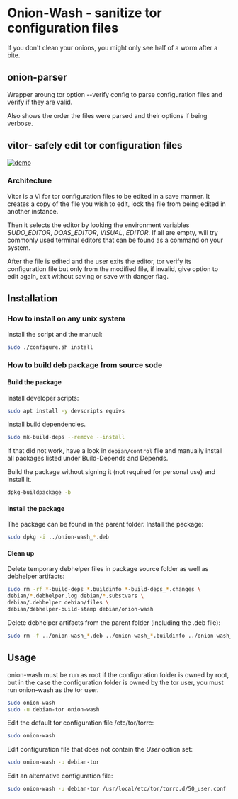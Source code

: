 # Onion-Wash - sanitize tor configuration files

If you don't clean your onions, you might only see half of a worm after a bite.

## onion-parser

Wrapper aroung tor option --verify config to parse configuration files and verify if they are valid.

Also shows the order the files were parsed and their options if being verbose.

## vitor- safely edit tor configuration files

[![demo](https://asciinema.org/a/463445.svg)](https://asciinema.org/a/463445?autoplay=1)

### Architecture

Vitor is a Vi for tor configuration files to be edited in a save manner. It creates a copy of the file you wish to edit, lock the file from being edited in another instance.

Then it selects the editor by looking the environment variables *SUDO_EDITOR*, *DOAS_EDITOR*, *VISUAL*, *EDITOR*. If all are empty, will try commonly used terminal editors that can be found as a command on your system.

After the file is edited and the user exits the editor, tor verify its configuration file but only from the modified file, if invalid, give option to edit again, exit without saving or save with danger flag.

## Installation

### How to install on any unix system

Install the script and the manual:
```sh
sudo ./configure.sh install
```

### How to build deb package from source sode

#### Build the package

Install developer scripts:
```sh
sudo apt install -y devscripts equivs
```

Install build dependencies.
```sh
sudo mk-build-deps --remove --install
```
If that did not work, have a look in `debian/control` file and manually install all packages listed under Build-Depends and Depends.

Build the package without signing it (not required for personal use) and install it.
```sh
dpkg-buildpackage -b
```

#### Install the package

The package can be found in the parent folder.
Install the package:
```sh
sudo dpkg -i ../onion-wash_*.deb
```

#### Clean up

Delete temporary debhelper files in package source folder as well as debhelper artifacts:
```sh
sudo rm -rf *-build-deps_*.buildinfo *-build-deps_*.changes \
debian/*.debhelper.log debian/*.substvars \
debian/.debhelper debian/files \
debian/debhelper-build-stamp debian/onion-wash
```

Delete debhelper artifacts from the parent folder (including the .deb file):
```sh
sudo rm -f ../onion-wash_*.deb ../onion-wash_*.buildinfo ../onion-wash_*.changes
```

## Usage

onion-wash must be run as root if the configuration folder is owned by root, but in the case the configuration folder is owned by the tor user, you must run onion-wash as the tor user.

```sh
sudo onion-wash
sudo -u debian-tor onion-wash
```

Edit the default tor configuration file /etc/tor/torrc:
```sh
sudo onion-wash
```

Edit configuration file that does not contain the *User* option set:
```sh
sudo onion-wash -u debian-tor
```

Edit an alternative configuration file:
```sh
sudo onion-wash -u debian-tor /usr/local/etc/tor/torrc.d/50_user.conf
```
